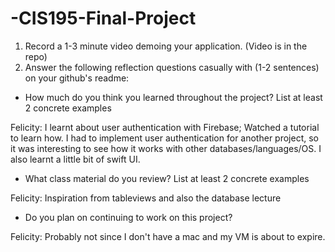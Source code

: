 # -CIS195-Final-Project

1) Record a 1-3 minute video demoing your application. (Video is in the repo)
2) Answer the following reflection questions casually with (1-2 sentences) on your github's readme:
- How much do you think you learned throughout the project? List at least 2 concrete examples

Felicity: I learnt about user authentication with Firebase; Watched a tutorial to learn how. I had to implement user authentication for another project, so it was interesting to see how it works with other databases/languages/OS. I also learnt a little bit of swift UI.

- What class material do you review? List at least 2 concrete examples

Felicity: Inspiration from tableviews and also the database lecture

- Do you plan on continuing to work on this project?

Felicity: Probably not since I don't have a mac and my VM is about to expire.

